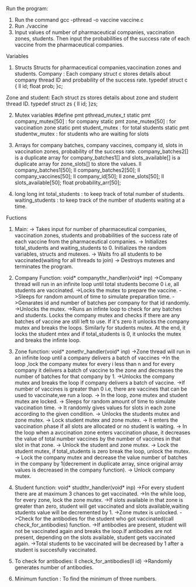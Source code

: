Run the program:
1. Run the command gcc -pthread -o vaccine vaccine.c
2. Run ./vaccine
3. Input values of number of pharmaceutical companies, vaccination zones, students. 
Then input the probabilities of the success rate of each vaccine from the pharmaceutical companies.


Variables
1. Structs
Structs for pharmaceutical companies,vaccination zones and students.
Company : Each company struct c stores details about company thread ID and probability of the success rate.
	typedef struct c
	{
		ll id;
		float prob;
	}c;

Zone and student: Each struct zs stores details about zone and student thread ID.
	typedef struct zs
	{
		ll id;
	}zs;

2. Mutex variables 
	#define pmt pthread_mutex_t
	static pmt company_mutex[50] : for company
	static pmt zone_mutex[50] : for vaccination zone
	static pmt student_mutex : for total students 
	static pmt studentw_mutex : for students who are waiting for slots

3. Arrays for company batches, company vaccines, company id, slots in vaccination zones,        probability of the success rate.
 company_batches2[] is a duplicate array for company_batches1[] and slots_available[] is a duplicate array for zone_slots[] to store the values.
	ll company_batches1[50];
	ll company_batches2[50];
	ll company_vaccines[50];
	ll company_id[50];
	ll zone_slots[50];
	ll slots_available[50];
	float probability_arr[50];

4. long long int
   total_students : to keep track of total number of students.
   waiting_students : to keep track of the number of students waiting at a time.

Fuctions
1. Main:
  -> Takes input for number of pharmaceutical companies, vaccination zones, students and probabilities of the success rate of each vaccine from the pharmaceutical companies.
  -> Initializes total_students and waiting_students to 0. Initializes the random variables, structs and mutexes.
  -> Waits fro all students to be vaccinated(waiting for all threads to join)
  -> Destroys mutexes and terminates the program.

2. Company Function:
void* companythr_handler(void* inp)
	->Company thread will run in an infinite loop until total students become 0 i.e, all
	  students are vaccinated. 
	->Locks the mutex to prepare the vaccine.
	->Sleeps for random amount of time to simulate preparation time.
	->Genarates id and number of batches per company for that id randomly.
	->Unlocks the mutex.
	->Runs an infinte loop to check for any batches and students. Locks the company mutex and
	  checks if there are any batches of vaccine are still left to use. If it's zero it unlocks the company mutex and breaks the loops. Similarly for students mutex. At the end, it locks the student mtex and if total_students is 0, it unlocks the mutex and breaks the infinte loop. 

3. Zone function:
void* zonethr_handler(void* inp)
	->Zone thread will run in an infinite loop until a company delivers a batch of vaccines
	->In the loop ,lock the company mutex for every i less than n and for every company it 
	  delivers a batch of vaccine to the zone and decreases the number of batches for that company by 1. 
	->Unlocks the company mutex and breaks the loop if company delivers a batch of vaccine.
	->If number of vaccines is greater than 0 i.e, there are vaccines that can be used to
	  vaccinate,we run a loop.
	-> In the loop, zone mutex and student mutex are locked.
	-> Sleeps for random amount of time to simulate vaccination time.
	-> It randomly gives values for slots in each zone according to the given condition.
	-> Unlocks the students mutex and zone mutex.
	-> Lock student mutex and zone mutex.
	-> It enters the vaccination phase if all slots are allocated or no student is waiting.
	-> In the loop when a avccination zone enters vaccination phase, it decreases the value of 
	   total number vaccines by the number of vaccines in that slot in that zone.
	-> Unlock the student and zone mutex.
	-> Lock the student mutex, if total_students is zero break the loop, unlock the mutex.
	-> Lock the company mutex and decrease the value number of batches in the company by 
	   1(decrement in duplicate array, since original array values is decreased in the company function).
	-> Unlock company mutex.

4. Student function:
void* studthr_handler(void* inp)
	->For every student there are at maximum 3 chances to get vaccinated.
	->In the while loop, for every zone, lock the zone mutex.
	->If slots available in that zone is greater than zero, student will get vaccinated and 
	  slots available,waiting students value will be decremented by 1.
	->Zone mutex is unlocked.
	->Check for the antibodies for the student who got vaccinated(call check_for_antibodies)
	  function.
	->If antibodies are present, student will not be vaccinated again and breaks the loop.If 
	  antibodies are not present, depending on the slots available, student gets vaccinated again.
	->Total students to be vaccinated will be decreased by 1 after a student is succesfully 
	  vaccinated.

5. To check for antibodies:
ll check_for_antibodies(ll id)
	->Randomly generates number of antibodies.

6. Minimum function : To find the minimum of three numbers.
